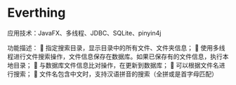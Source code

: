 # Everthing

应用技术：JavaFX、多线程、JDBC、SQLite、pinyin4j

功能描述：
	指定搜索目录，显示目录中的所有文件、文件夹信息；
	使用多线程进行文件搜索操作，文件信息保存在数据库。如果已保存有的文件信息，执行本地目录；
	与数据库文件信息比对操作，在更新到数据库；
	可以根据文件名进行搜索；
	文件名包含中文时，支持汉语拼音的搜索（全拼或是首字母匹配）

